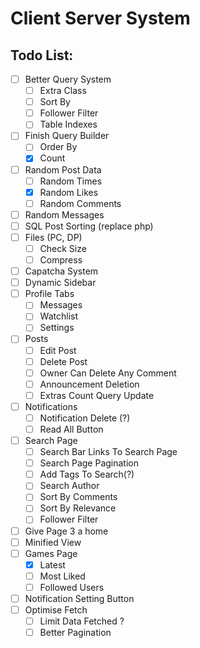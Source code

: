 Client Server System
===

## Todo List:

-[ ] Better Query System
    -[ ] Extra Class
    -[ ] Sort By
    -[ ] Follower Filter
    -[ ] Table Indexes
-[ ] Finish Query Builder
    -[ ] Order By
    -[x] Count
-[ ] Random Post Data
    -[ ] Random Times
    -[x] Random Likes
    -[ ] Random Comments
-[ ] Random Messages
-[ ] SQL Post Sorting (replace php)
-[ ] Files (PC, DP)
    -[ ] Check Size
    -[ ] Compress
-[ ] Capatcha System
-[ ] Dynamic Sidebar
-[ ] Profile Tabs
    -[ ] Messages
    -[ ] Watchlist
    -[ ] Settings
-[ ] Posts
    -[ ] Edit Post
    -[ ] Delete Post
    -[ ] Owner Can Delete Any Comment
    -[ ] Announcement Deletion
    -[ ] Extras Count Query Update
-[ ] Notifications
    -[ ] Notification Delete (?)
    -[ ] Read All Button
-[ ] Search Page
    -[ ] Search Bar Links To Search Page
    -[ ] Search Page Pagination
    -[ ] Add Tags To Search(?)
    -[ ] Search Author
    -[ ] Sort By Comments
    -[ ] Sort By Relevance
    -[ ] Follower Filter  
-[ ] Give Page 3 a home
-[ ] Minified View
-[ ] Games Page
    -[x] Latest
    -[ ] Most Liked
    -[ ] Followed Users
-[ ] Notification Setting Button
-[ ] Optimise Fetch
    -[ ] Limit Data Fetched ?
    -[ ] Better Pagination